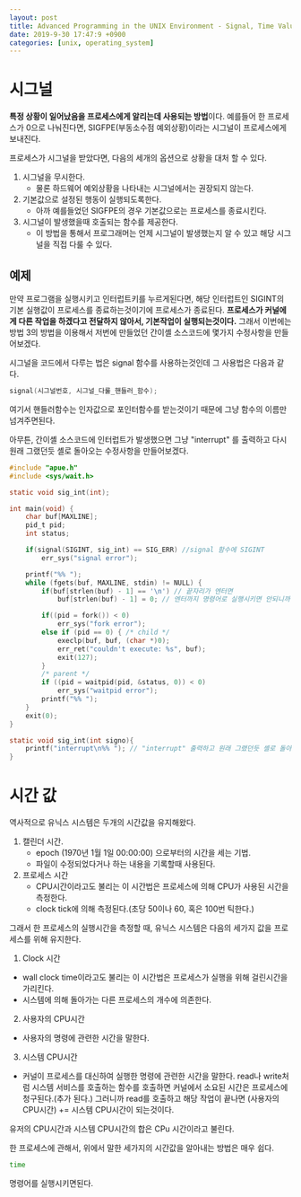 ```yaml
---
layout: post
title: Advanced Programming in the UNIX Environment - Signal, Time Value
date: 2019-9-30 17:47:9 +0900
categories: [unix, operating_system]
---
```


# 시그널
**특정 상황이 일어났음을 프로세스에게 알리는데 사용되는 방법**이다.
예를들어 한 프로세스가 0으로 나눠진다면, SIGFPE(부동소수점 예외상황)이라는 시그널이 프로세스에게 보내진다.

프로세스가 시그널을 받았다면, 다음의 세개의 옵션으로 상황을 대처 할 수 있다.
1. 시그널을 무시한다.
	- 물론 하드웨어 예외상황을 나타내는 시그널에서는 권장되지 않는다.
2. 기본값으로 설정된 행동이 실행되도록한다.
	- 아까 예를들었던 SIGFPE의 경우 기본값으로는 프로세스를 종료시킨다.
3. 시그널이 발생했을때 호출되는 함수를 제공한다.
	- 이 방법을 통해서 프로그래머는 언제 시그널이 발생했는지 알 수 있고 해당 시그널을 직접 다룰 수 있다.

## 예제
만약 프로그램을 실행시키고 인터럽트키를 누르게된다면, 해당 인터럽트인 SIGINT의 기본 실행값이 프로세스를 종료하는것이기에 프로세스가 종료된다.
**프로세스가 커널에게 다른 작업을 하겠다고 전달하지 않아서, 기본작업이 실행되는것이다.**
그래서 이번에는 방법 3의 방법을 이용해서 저번에 만들었던 간이셸 소스코드에 몇가지 수정사항을 만들어보겠다.

시그널을 코드에서 다루는 법은 signal 함수를 사용하는것인데 그 사용법은 다음과 같다.
```c
signal(시그널번호, 시그널_다룰_핸들러_함수);
```
여기서 핸들러함수는 인자값으로 포인터함수를 받는것이기 때문에 그냥 함수의 이름만 넘겨주면된다.

아무튼, 간이셸 소스코드에 인터럽트가 발생했으면 그냥 "interrupt" 를 출력하고 다시 원래 그랬던듯 셸로 돌아오는 수정사항을 만들어보겠다.


```c
#include "apue.h"
#include <sys/wait.h>

static void sig_int(int);

int main(void) {
	char buf[MAXLINE];
	pid_t pid;
	int status;

	if(signal(SIGINT, sig_int) == SIG_ERR) //signal 함수에 SIGINT
		err_sys("signal error");

	printf("%% ");
	while (fgets(buf, MAXLINE, stdin) != NULL) {
		if(buf[strlen(buf) - 1] == '\n') // 끝자리가 엔터면
			buf[strlen(buf) - 1] = 0; // 엔터까지 명령어로 실행시키면 안되니까 null 로 만든다

		if((pid = fork()) < 0)
			err_sys("fork error");
		else if (pid == 0) { /* child */
			execlp(buf, buf, (char *)0);
			err_ret("couldn't execute: %s", buf);
			exit(127);
		}
		/* parent */
		if ((pid = waitpid(pid, &status, 0)) < 0)
			err_sys("waitpid error");
		printf("%% ");
	}
	exit(0);
}

static void sig_int(int signo){
	printf("interrupt\n%% "); // "interrupt" 출력하고 원래 그랬던듯 셸로 돌아온다.
}
```

# 시간 값
역사적으로 유닉스 시스템은 두개의 시간값을 유지해왔다.
1. 캘린더 시간.
	- epoch (1970년 1월 1일 00:00:00) 으로부터의 시간을 세는 기법.
	- 파일이 수정되었다거나 하는 내용을 기록할때 사용된다.
2. 프로세스 시간
	- CPU시간이라고도 불리는 이 시간법은 프로세스에 의해 CPU가 사용된 시간을 측정한다.
	- clock tick에 의해 측정된다.(초당 50이나 60, 혹은 100번 틱한다.)

그래서 한 프로세스의 실행시간을 측정할 때, 유닉스 시스템은 다음의 세가지 값을 프로세스를 위해 유지한다.
1. Clock 시간
- wall clock time이라고도 불리는 이 시간법은 프로세스가 실행을 위해 걸린시간을 가리킨다.
- 시스템에 의해 돌아가는 다른 프로세스의 개수에 의존한다.
2. 사용자의 CPU시간
- 사용자의 명령에 관련한 시간을 말한다.
3. 시스템 CPU시간
- 커널이 프로세스를 대신하여 실행한 명령에 관련한 시간을 말한다.
read나 write처럼 시스템 서비스를 호출하는 함수를 호출하면 커널에서 소요된 시간은 프로세스에 청구된다.(추가 된다.)
그러니까 read를 호출하고 해당 작업이 끝나면 (사용자의 CPU시간) += 시스템 CPU시간이 되는것이다.

유저의 CPU시간과 시스템 CPU시간의 합은 CPu 시간이라고 불린다.

한 프로세스에 관해서, 위에서 말한 세가지의 시간값을 알아내는 방법은 매우 쉽다.
```bash
time
```
명령어를 실행시키면된다.

